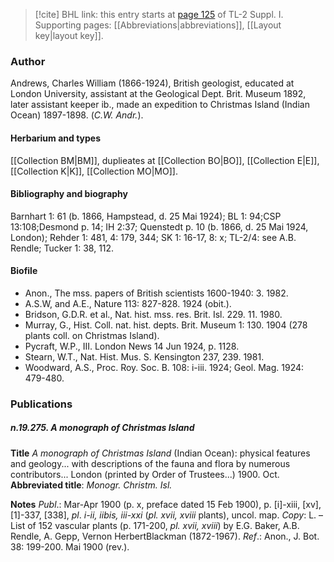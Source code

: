 > [!cite] BHL link: this entry starts at [page 125](https://www.biodiversitylibrary.org/item/103858#page/137/mode/1up) of TL-2 Suppl. I.
> Supporting pages: [[Abbreviations|abbreviations]], [[Layout key|layout key]].

### Author

Andrews, Charles William (1866-1924), British geologist, educated at London University, assistant at the Geological Dept. Brit. Museum 1892, later assistant keeper ib., made an expedition to Christmas Island (Indian Ocean) 1897-1898. (*C.W. Andr.*).

#### Herbarium and types

[[Collection BM|BM]], duplieates at [[Collection BO|BO]], [[Collection E|E]], [[Collection K|K]], [[Collection MO|MO]].

#### Bibliography and biography

Barnhart 1: 61 (b. 1866, Hampstead, d. 25 Mai 1924); BL 1: 94;CSP 13:108;Desmond p. 14; IH 2:37; Quenstedt p. 10 (b. 1866, d. 25 Mai 1924, London); Rehder 1: 481, 4: 179, 344; SK 1: 16-17, 8: x; TL-2/4: see A.B. Rendle; Tucker 1: 38, 112.

#### Biofile

- Anon., The mss. papers of British scientists 1600-1940: 3. 1982.
- A.S.W, and A.E., Nature 113: 827-828. 1924 (obit.).
- Bridson, G.D.R. et al., Nat. hist. mss. res. Brit. Isl. 229. 11. 1980.
- Murray, G., Hist. Coll. nat. hist. depts. Brit. Museum 1: 130. 1904 (278 plants coll. on Christmas Island).
- Pycraft, W.P., III. London News 14 Jun 1924, p. 1128.
- Stearn, W.T., Nat. Hist. Mus. S. Kensington 237, 239. 1981.
- Woodward, A.S., Proc. Roy. Soc. B. 108: i-iii. 1924; Geol. Mag. 1924: 479-480.

### Publications

##### n.19.275. A monograph of Christmas Island

**Title**
*A monograph of Christmas Island* (Indian Ocean): physical features and geology... with descriptions of the fauna and flora by numerous contributors... London (printed by Order of Trustees...) 1900. Oct.
**Abbreviated title**: *Monogr. Christm. Isl.*

**Notes**
*Publ*.: Mar-Apr 1900 (p. x, preface dated 15 Feb 1900), p. \[i\]-xiii, \[xv\], \[1\]-337, \[338\], *pl*.
*i-ii, iibis, iii-xxi* (*pl. xvii, xviii* plants), uncol. map. *Copy*: L. – List of 152 vascular plants (p. 171-200, *pl. xvii, xviii*) by E.G. Baker, A.B. Rendle, A. Gepp, Vernon HerbertBlackman (1872-1967).
*Ref*.: Anon., J. Bot. 38: 199-200. Mai 1900 (rev.).

